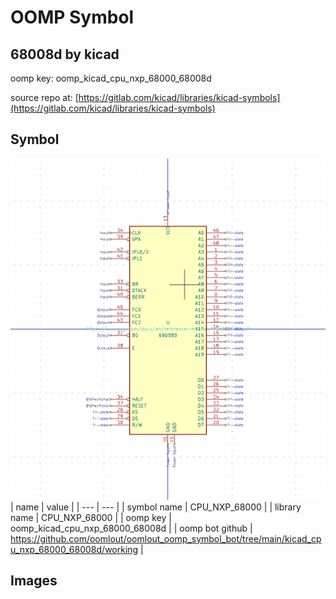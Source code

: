 # OOMP Symbol  
## 68008d  by kicad  
  
oomp key: oomp_kicad_cpu_nxp_68000_68008d  
  
source repo at: [https://gitlab.com/kicad/libraries/kicad-symbols](https://gitlab.com/kicad/libraries/kicad-symbols)  
## Symbol  
  
[![working.png](working_600.png)](working.png)  
| name | value | 
| --- | --- | 
| symbol name | CPU_NXP_68000 | 
| library name | CPU_NXP_68000 | 
| oomp key | oomp_kicad_cpu_nxp_68000_68008d | 
| oomp bot github | https://github.com/oomlout/oomlout_oomp_symbol_bot/tree/main/kicad_cpu_nxp_68000_68008d/working | 
## Images  
